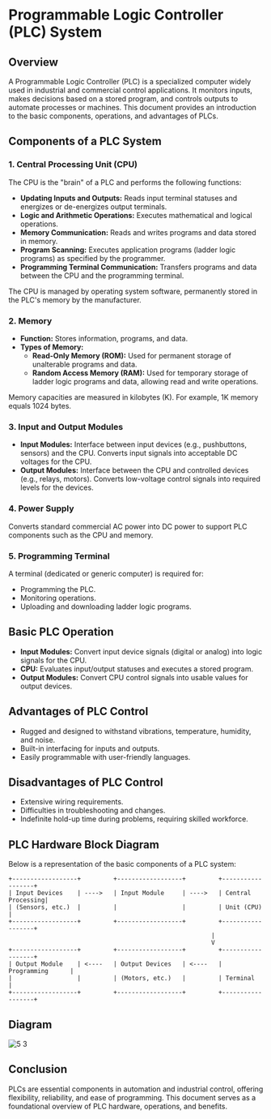 # Programmable Logic Controller (PLC) System

## Overview
A Programmable Logic Controller (PLC) is a specialized computer widely used in industrial and commercial control applications. It monitors inputs, makes decisions based on a stored program, and controls outputs to automate processes or machines. This document provides an introduction to the basic components, operations, and advantages of PLCs.

## Components of a PLC System

### 1. Central Processing Unit (CPU)
The CPU is the "brain" of a PLC and performs the following functions:
- **Updating Inputs and Outputs:** Reads input terminal statuses and energizes or de-energizes output terminals.
- **Logic and Arithmetic Operations:** Executes mathematical and logical operations.
- **Memory Communication:** Reads and writes programs and data stored in memory.
- **Program Scanning:** Executes application programs (ladder logic programs) as specified by the programmer.
- **Programming Terminal Communication:** Transfers programs and data between the CPU and the programming terminal.

The CPU is managed by operating system software, permanently stored in the PLC's memory by the manufacturer.

### 2. Memory
- **Function:** Stores information, programs, and data.
- **Types of Memory:**
  - **Read-Only Memory (ROM):** Used for permanent storage of unalterable programs and data.
  - **Random Access Memory (RAM):** Used for temporary storage of ladder logic programs and data, allowing read and write operations.

Memory capacities are measured in kilobytes (K). For example, 1K memory equals 1024 bytes.

### 3. Input and Output Modules
- **Input Modules:** Interface between input devices (e.g., pushbuttons, sensors) and the CPU. Converts input signals into acceptable DC voltages for the CPU.
- **Output Modules:** Interface between the CPU and controlled devices (e.g., relays, motors). Converts low-voltage control signals into required levels for the devices.

### 4. Power Supply
Converts standard commercial AC power into DC power to support PLC components such as the CPU and memory.

### 5. Programming Terminal
A terminal (dedicated or generic computer) is required for:
- Programming the PLC.
- Monitoring operations.
- Uploading and downloading ladder logic programs.

## Basic PLC Operation

- **Input Modules:** Convert input device signals (digital or analog) into logic signals for the CPU.
- **CPU:** Evaluates input/output statuses and executes a stored program.
- **Output Modules:** Convert CPU control signals into usable values for output devices.

## Advantages of PLC Control
- Rugged and designed to withstand vibrations, temperature, humidity, and noise.
- Built-in interfacing for inputs and outputs.
- Easily programmable with user-friendly languages.

## Disadvantages of PLC Control
- Extensive wiring requirements.
- Difficulties in troubleshooting and changes.
- Indefinite hold-up time during problems, requiring skilled workforce.

## PLC Hardware Block Diagram

Below is a representation of the basic components of a PLC system:

```
+------------------+         +------------------+         +------------------+
| Input Devices    | ---->   | Input Module     | ---->   | Central Processing|
| (Sensors, etc.)  |         |                  |         | Unit (CPU)       |
+------------------+         +------------------+         +------------------+
                                                        |
                                                        V
+------------------+         +------------------+         +------------------+
| Output Module    | <----   | Output Devices   | <----   | Programming      |
|                  |         | (Motors, etc.)   |         | Terminal         |
+------------------+         +------------------+         +------------------+
```

## Diagram

![5 3](https://github.com/user-attachments/assets/cc9225ce-7e07-475a-a6f2-4b1d488bb47c)

## Conclusion
PLCs are essential components in automation and industrial control, offering flexibility, reliability, and ease of programming. This document serves as a foundational overview of PLC hardware, operations, and benefits.
